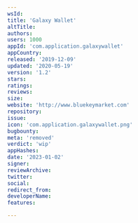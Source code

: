```yaml
---
wsId: 
title: 'Galaxy Wallet'
altTitle: 
authors: 
users: 1000
appId: 'com.application.galaxywallet'
appCountry: 
released: '2019-12-09'
updated: '2020-05-19'
version: '1.2'
stars: 
ratings: 
reviews: 
size: 
website: 'http://www.bluekeymarket.com'
repository: 
issue: 
icon: 'com.application.galaxywallet.png'
bugbounty: 
meta: 'removed'
verdict: 'wip'
appHashes: 
date: '2023-01-02'
signer: 
reviewArchive: 
twitter: 
social: 
redirect_from: 
developerName: 
features: 

---
```



